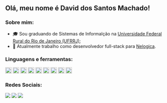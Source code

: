 ## **Olá, meu nome é David dos Santos Machado!**

### **Sobre mim:**
- 🎓 Sou graduando de Sistemas de Informalção na [Universidade Federal Rural do Rio de Janeiro (UFRRJ)](https://ufrrj.br/);
- 💼 Atualmente trabalho como desenvolvedor full-stack para [Nelogica](https://nelogica.com.br/).

### **Linguagens e ferramentas:**
<code><img height="20" src="https://cdn.jsdelivr.net/gh/devicons/devicon/icons/javascript/javascript-original.svg"></code>
<code><img height="20" src="https://cdn.jsdelivr.net/gh/devicons/devicon/icons/typescript/typescript-original.svg"></code>
<code><img height="20" src="https://cdn.jsdelivr.net/gh/devicons/devicon/icons/laravel/laravel-plain-wordmark.svg"></code>
<code><img height="20" src="https://cdn.jsdelivr.net/gh/devicons/devicon/icons/php/php-plain.svg"></code>
<code><img height="20" src="https://cdn.jsdelivr.net/gh/devicons/devicon/icons/mysql/mysql-original-wordmark.svg"></code>
<code><img height="20" src="https://cdn.jsdelivr.net/gh/devicons/devicon/icons/mongodb/mongodb-plain-wordmark.svg"></code>
<code><img height="20" src="https://cdn.jsdelivr.net/gh/devicons/devicon/icons/html5/html5-original-wordmark.svg"></code>
<code><img height="20" src="https://cdn.jsdelivr.net/gh/devicons/devicon/icons/css3/css3-original-wordmark.svg"></code>
<code><img height="20" src="https://cdn.jsdelivr.net/gh/devicons/devicon/icons/python/python-original-wordmark.svg"></code>

### **Redes Sociais:**
<a href = "https://www.linkedin.com/in/david-dos-santos-machado/"><img src="https://img.shields.io/badge/LinkedIn-0077B5?style=for-the-badge&logo=linkedin&logoColor=white" target="_blank"></a>
<a href = "mailto:david.desenvolvedor@gmail.com"><img src="https://img.shields.io/badge/Gmail-D14836?style=for-the-badge&logo=gmail&logoColor=white" target="_blank"></a>
<a href = "https://open.spotify.com/user/22rg4euh4aos6j5gfgphvhbpq?si=0c4585f38a294904"><img src="https://img.shields.io/badge/Spotify-1ED760?&style=for-the-badge&logo=spotify&logoColor=white" target="_blank"></a>
